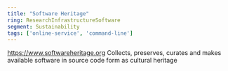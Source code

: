 ```yaml
---
title: "Software Heritage"
ring: ResearchInfrastructureSoftware
segment: Sustainability
tags: ['online-service', 'command-line']
---
```

https://www.softwareheritage.org
Collects, preserves, curates and makes available software in source code form as cultural heritage
